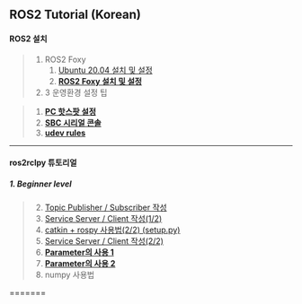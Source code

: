 
## ROS2 Tutorial (Korean)

#### ROS2 설치


>1. ROS2 Foxy
>     1. [Ubuntu 20.04 설치 및 설정](./ubuntu_set_up.md) 
>     2. **[ROS2 Foxy 설치 및 설정](./install_ROS_Foxy.md)** 
>2. 3  운영환경 설정 팁


>  1. **[PC 핫스팟 설정](./turtlebot3/tb3_1_set_hotspot_on_1804.md)** 
>  2. **[SBC 시리얼 콘솔](./turtlebot3/tb3_2_RPi_serial_console.md)**  
>  3. **[udev rules](./turtlebot3/tb3_3_RPi_udev_rules.md)**

---


####  ros2rclpy 튜토리얼

##### 1. Beginner level

>2. [Topic Publisher / Subscriber 작성](./rclpy/1_WritingSimplePubSub.md) 
>3. [Service Server / Client 작성(1/2)](./ros1_tutorial/rospy/rospy_3_WritingServiceServerClient1.md) 
>4. [catkin + rospy 사용법(2/2) (setup.py)](./ros1_tutorial/rospy/rospy_4_How2UsePythonWithCatkin_2.md) 
>5. [Service Server / Client 작성(2/2)](./ros1_tutorial/rospy/rospy_5_WritingServiceServerClient2.md) 
>6. **[Parameter의 사용 1](./rclpy/parameter1.md)**
>7.  **[Parameter의 사용 2](./rclpy/parameter2.md)**  
>8. numpy 사용법
<!-- 
##### 2. Intermediate level
>1. 메세지 발행
>2. Compressed Image Publisher/Subscriber

##### 3. 로봇 제어
>**3.1 turtlesim**
>
>>1. **[원격조종](./turtlesim/1_teleop_key.md)**
>>2. [포즈서브스크라이버](./turtlesim/2_subscribe_turtle_pose.md) 
>>3. [목표장소로 이동](./ros1_tutorial/rospy/mv_tutle_3_Go2Goal.md) 
>
>**3.2 Turtlebot 3**
>
>>1. [직선 이동](./ros1_tutorial/rospy/turtlebot3/tb3_1_Move_in_Straight_Line.md) 
>>2. [좌, 우 회전](./ros1_tutorial/rospy/turtlebot3/tb3_2_Rotate_Left_n_Right.md) 
>>3. [목표지점으로 이동 1](./ros1_tutorial/rospy/turtlebot3/tb3_3_Go2Goal.md) 
>>4. [목표지점으로 이동 2](./ros1_tutorial/rospy/turtlebot3/tb3_4_GoToGoal.md) 
>>5. [Odometry 토픽을 이용한 2D Pose 토픽 발행](./ros1_tutorial/rospy/turtlebot3/tb3_5_Sub_Odom_Pub_Pose2D.md)
>>6. [2D Pose 토픽에 의한 직선 이동](./ros1_tutorial/rospy/turtlebot3/tb3_6_Straight_by_Pose2D.md)
>>7. [2D Pose 토픽에 의한 회전](./ros1_tutorial/rospy/turtlebot3/tb3_7_Rotate_by_Pose2D.md)
>>8. [2D Pose 토픽에 의한 회전 및 직선이동 라이브러리 작성](./ros1_tutorial/rospy/turtlebot3/tb3_8_Rotate_n_Straight_Library.md)
>>9. [목표지점으로 이동 3](./ros1_tutorial/rospy/turtlebot3/tb3_9_move2xy.md)
>>10. **[raspi_cam2_node 설치](./turtlebot3/raspicam2_node/how2install_raspicam2_node.md)**
>>11. **[터틀봇3와 아두이노](./turtlebot3/turtlebot3_n_arduino/turtlebot3_n_arduino.md)**
>>12. 
>>13. [AR 마커 탐색](./turtlebot3/turtlebot3_n_arduino/urtlebot3_n_arduino.md)
>>14. 마커가 화면 중앙에 오도록 터틀봇3 제어 
>>15. 마커가 화면 중앙에 위치한 경우의 '/tb3pose' 토픽 값 저장 및 경로 계산
>>16. 계산된 경로에 따라 주행하여 마커와 마주보기
>>17. 마커앞 10 ~ 15(cm) 영역에 멈추기
>
>**3.3 Parrot Bebop2**
>
>>1. [bebop_autonomy](./ros1_tutorial/rospy/bebop2/bb2_1_bebop_autonomy.md) 
>>2. [Parrot-Sphinx](./ros1_tutorial/rospy/bebop2/bb2_2_parrot_sphinx.md) 
>>3. [teleop_key 노드 작성](./ros1_tutorial/rospy/bebop2/bb2_3_teleop_key.md)
>>4. [Odometry 토픽을 참조한 이동](./ros1_tutorial/rospy/bebop2/bb2_4_move_by_odom.md)
>>5. [실시간 드론 위치표시 웹페이지 작성](./ros1_tutorial/rospy/bebop2/bb2_5_mark_bebop2_on_web.md) 
>>6. [darknet_ros_without_cuda(1/2)](./ros1_tutorial/darknetROS/darknet_ros_1_install_n_example.md)
>>7. [darknet_ros_with_cuda(2/2)](./ros1_tutorial/darknetROS/darknet_ros_2_using_cuda.md)
>>8. [GPS 좌표를 이용한 드론 이동](./ros1_tutorial/rospy/bebop2/bb2_6_move_by_gps.md) 
>>9. [우분투 20.04 bebop_autonomy 설치](./ros1_tutorial/rospy/bebop2/bb2_1_bebop_autonomy_noetic.md) 
>
>[3.4 Multi Robot 제어](./ros1_tutorial/multimaster_fkie/multimaster_fkie.md)

##### 4. tf 튜토리얼
>0. [tf 는...](./ros1_tutorial/rospy/tf_0_Instroduction.md)
>1. [tf 브로드캐스터](./ros1_tutorial/rospy/tf_1_broadcaster.md)
>2. [tf 리스너](./ros1_tutorial/rospy/tf_2_listener.md)
>3. [tf 프레임 추가](./ros1_tutorial/rospy/tf_3_adding_frame.md)
>4. [tf 와 Time](./ros1_tutorial/rospy/tf_4_tf_n_time.md)
>5. [tf 와의 시간여행](./ros1_tutorial/rospy/tf_3_adding_frame.md)

##### 5. AR Marker 튜토리얼
>1. [카메라 Calibration](./ros1_tutorial/camera_calibration/how_to_calibrate_monocular_camera.md)
>2. [ar_track_alvar 구동](./ros1_tutorial/rospy/ar_1_ar_track_alvar.md)
>3. [ AR 마커 정보 해석](./ros1_tutorial/rospy/ar_2_analysis_marker.md)

##### 6. rqt 튜토리얼
>1. [rqt 플러그인 패키지 생성](./ros1_tutorial/rospy/rqt_1_create_rqt_plugin_pkg.md)
>2. [파이썬 rqt 플러그인 작성](./ros1_tutorial/rospy/rqt_2_writing_python_plugin.md)

##### 7. OpenCV 관련 튜토리얼
>1. **[cv_bridge](./opencv/opencv_1_cv_bridge.md)**
>2. [동영상으로 토픽발행](./ros1_tutorial/rospy/open_cv/opencv_2_image_publisher.md)

---

#### roscpp 튜토리얼

##### 1 Beginner level
>1. Publisher/Subscriber 작성
>2. Service/Client 작성
>3. Parameter 사용
>4. NodeHandle 을 통한 Private Names 접근
>5. 콜백 함수로서의 클라스 멤버함수 사용

##### 2 Intermediate level
>###### 1. Timers 의 이해
>
>###### 2. Dynamic Reconfigure
>
>###### 3. turtlesim 튜토리얼
>
>>1. [turtlesim 원격조종 노드 작성](./ros1_tutorial/roscpp/ts1_teleop_turtlesim.md)
>>2. [turtlesim pose 구독 노드 작성](./ros1_tutorial/roscpp/ts2_sub_turtlesim_pose.md)
>>3. [turtlesim 직선 이동](./ros1_tutorial/roscpp/ts3_straight_move_turtlesim.md)
>
>###### 4. tf 튜토리얼
>
>>1. [tf 는... ](./ros1_tutorial/roscpp/tf_1_Instroduction.md)
>>2. [tf 브로드캐스터](./ros1_tutorial/roscpp/tf_2_broadcaster.md)
>>3. [tf 리스너](./ros1_tutorial/roscpp/tf_3_listener.md)

---

#### 그 외의 ROS 튜토리얼
##### SLAM & Navigation 튜토리얼

>1. [터틀봇3 Gazebo 를 이용한 SLAM & Navigation](./ros1_tutorial/slam_n_nav/)
>
>2. [터틀봇3 SLAM & Navigation](./ros1_tutorial/slam_n_nav/)

##### URDF 튜토리얼

>1. [시각적 로봇 모델 URDF 작성](./ros1_tutorial/urdf/urdf_1_building_visual_robot_model.md)
>
>2. [이동할 수 있는 로봇 모델 URDF 작성](./ros1_tutorial/urdf/urdf_2_building_movable_robot_model.md)
>
>3. [URDF에 물리적 특성과 충돌 속성 추가](./ros1_tutorial/urdf/urdf_3_adding_physical_n_collision.md)
>
>4. Xacro를 이용한 URDF 간략화
>
>5. Gazebo에서의 URDF 사용

   

#### 미분류

>###### [콜백( callback )과 스핀( spin )](./ros1_tutorial/roscpp/callback_n_spin.md)
>
>###### [스핀( spin )과 슬립( sleep )](./ros1_tutorial/roscpp/spin_n_sleep.md)
>
>###### [노드렛( nodelet )](./ros1_tutorial/roscpp/nodelet.md) -->
=======


